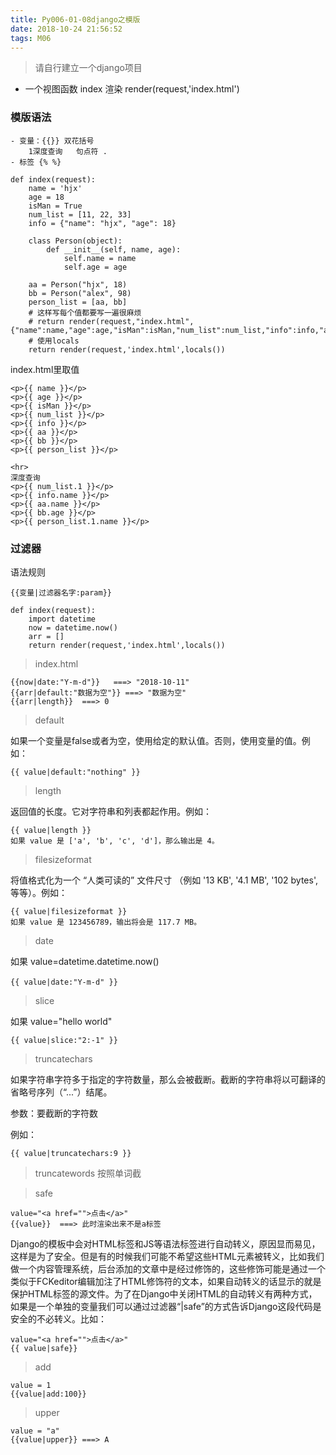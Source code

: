 ```yaml
---
title: Py006-01-08django之模版
date: 2018-10-24 21:56:52
tags: M06
---
```


> 请自行建立一个django项目

- 一个视图函数 index 渲染 render(request,'index.html')

### 模版语法



```
- 变量：{{}} 双花括号
    1深度查询   句点符 .
- 标签 {% %}
```

```
def index(request):
    name = 'hjx'
    age = 18
    isMan = True
    num_list = [11, 22, 33]
    info = {"name": "hjx", "age": 18}

    class Person(object):
        def __init__(self, name, age):
            self.name = name
            self.age = age

    aa = Person("hjx", 18)
    bb = Person("alex", 98)
    person_list = [aa, bb]
    # 这样写每个值都要写一遍很麻烦
    # return render(request,"index.html",{"name":name,"age":age,"isMan":isMan,"num_list":num_list,"info":info,"aa":aa,"bb":bb,"person_list":person_list})
    # 使用locals
    return render(request,'index.html',locals())
```

index.html里取值

```
<p>{{ name }}</p>
<p>{{ age }}</p>
<p>{{ isMan }}</p>
<p>{{ num_list }}</p>
<p>{{ info }}</p>
<p>{{ aa }}</p>
<p>{{ bb }}</p>
<p>{{ person_list }}</p>

<hr>
深度查询
<p>{{ num_list.1 }}</p>
<p>{{ info.name }}</p>
<p>{{ aa.name }}</p>
<p>{{ bb.age }}</p>
<p>{{ person_list.1.name }}</p>
```

### 过滤器

语法规则

```
{{变量|过滤器名字:param}}
```

```
def index(request):
    import datetime
    now = datetime.now()
    arr = []
    return render(request,'index.html',locals())

```

> index.html

```
{{now|date:"Y-m-d"}}   ===> "2018-10-11"
{{arr|default:"数据为空"}} ===> "数据为空"
{{arr|length}}  ===> 0
```

> default

如果一个变量是false或者为空，使用给定的默认值。否则，使用变量的值。例如：

```
{{ value|default:"nothing" }}
```

> length

返回值的长度。它对字符串和列表都起作用。例如：

```
{{ value|length }}
如果 value 是 ['a', 'b', 'c', 'd']，那么输出是 4。
```

> filesizeformat

将值格式化为一个 “人类可读的” 文件尺寸 （例如 '13 KB', '4.1 MB', '102 bytes', 等等）。例如：

```
{{ value|filesizeformat }}
如果 value 是 123456789，输出将会是 117.7 MB。
```

> date

如果 value=datetime.datetime.now()

```
{{ value|date:"Y-m-d" }}　
```

> slice

如果 value="hello world"

```
{{ value|slice:"2:-1" }}
```

> truncatechars

如果字符串字符多于指定的字符数量，那么会被截断。截断的字符串将以可翻译的省略号序列（“...”）结尾。

参数：要截断的字符数

例如：

```
{{ value|truncatechars:9 }}
```

> truncatewords 按照单词截

> safe

```
value="<a href="">点击</a>"
{{value}}  ===> 此时渲染出来不是a标签 
```

Django的模板中会对HTML标签和JS等语法标签进行自动转义，原因显而易见，这样是为了安全。但是有的时候我们可能不希望这些HTML元素被转义，比如我们做一个内容管理系统，后台添加的文章中是经过修饰的，这些修饰可能是通过一个类似于FCKeditor编辑加注了HTML修饰符的文本，如果自动转义的话显示的就是保护HTML标签的源文件。为了在Django中关闭HTML的自动转义有两种方式，如果是一个单独的变量我们可以通过过滤器“|safe”的方式告诉Django这段代码是安全的不必转义。比如：

```
value="<a href="">点击</a>"
{{ value|safe}}

```

> add

```
value = 1
{{value|add:100}}
```

> upper

```
value = "a"
{{value|upper}} ===> A 
```